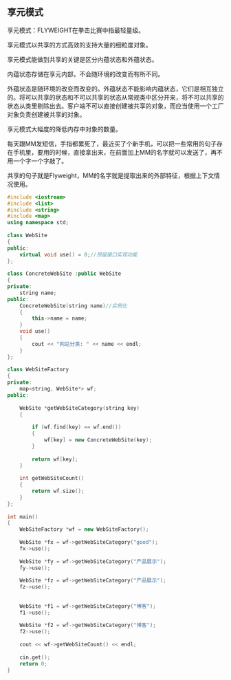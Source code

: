 ## 享元模式

享元模式：FLYWEIGHT在拳击比赛中指最轻量级。  

享元模式以共享的方式高效的支持大量的细粒度对象。  

享元模式能做到共享的关键是区分内蕴状态和外蕴状态。  

内蕴状态存储在享元内部，不会随环境的改变而有所不同。  

外蕴状态是随环境的改变而改变的。外蕴状态不能影响内蕴状态，它们是相互独立的。将可以共享的状态和不可以共享的状态从常规类中区分开来，将不可以共享的状态从类里剔除出去。客户端不可以直接创建被共享的对象，而应当使用一个工厂对象负责创建被共享的对象。  

享元模式大幅度的降低内存中对象的数量。 
 
每天跟MM发短信，手指都累死了，最近买了个新手机，可以把一些常用的句子存在手机里，要用的时候，直接拿出来，在前面加上MM的名字就可以发送了，再不用一个字一个字敲了。 

共享的句子就是Flyweight，MM的名字就是提取出来的外部特征，根据上下文情况使用。  

```C++
#include <iostream>  
#include <list>  
#include <string>  
#include <map>  
using namespace std;
  
class WebSite  
{  
public:  
    virtual void use() = 0;//预留接口实现功能  
};  
  
class ConcreteWebSite :public WebSite  
{  
private:  
    string name;  
public:  
    ConcreteWebSite(string name)//实例化  
    {  
        this->name = name;  
    }  
    void use()  
    {  
        cout << "网站分类: " << name << endl;  
    }  
};  
  
class WebSiteFactory  
{  
private:  
    map<string, WebSite*> wf;  
public:  
  
    WebSite *getWebSiteCategory(string key)  
    {  
  
        if (wf.find(key) == wf.end())  
        {  
            wf[key] = new ConcreteWebSite(key);  
        }  
  
        return wf[key];  
    }  
  
    int getWebSiteCount()  
    {  
        return wf.size();  
    }  
};  
  
int main()  
{  
    WebSiteFactory *wf = new WebSiteFactory();  
  
    WebSite *fx = wf->getWebSiteCategory("good");  
    fx->use();  
  
    WebSite *fy = wf->getWebSiteCategory("产品展示");  
    fy->use();  
  
    WebSite *fz = wf->getWebSiteCategory("产品展示");  
    fz->use();  
  
  
    WebSite *f1 = wf->getWebSiteCategory("博客");  
    f1->use();  
  
    WebSite *f2 = wf->getWebSiteCategory("博客");  
    f2->use();  
  
    cout << wf->getWebSiteCount() << endl;  
  
    cin.get();  
    return 0;  
} 
```